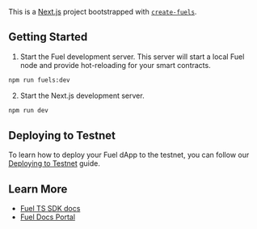 This is a [Next.js](https://nextjs.org/) project bootstrapped with [`create-fuels`](https://github.com/FuelLabs/fuels-ts/tree/master/packages/create-fuels).

## Getting Started

1. Start the Fuel development server. This server will start a local Fuel node and provide hot-reloading for your smart contracts.

```bash
npm run fuels:dev
```

2. Start the Next.js development server.

```bash
npm run dev
```

## Deploying to Testnet

To learn how to deploy your Fuel dApp to the testnet, you can follow our [Deploying to Testnet](https://docs.fuel.network/docs/fuels-ts/creating-a-fuel-dapp/deploying-a-dapp-to-testnet/) guide.

## Learn More

- [Fuel TS SDK docs](https://docs.fuel.network/docs/fuels-ts/)
- [Fuel Docs Portal](https://docs.fuel.network/)
